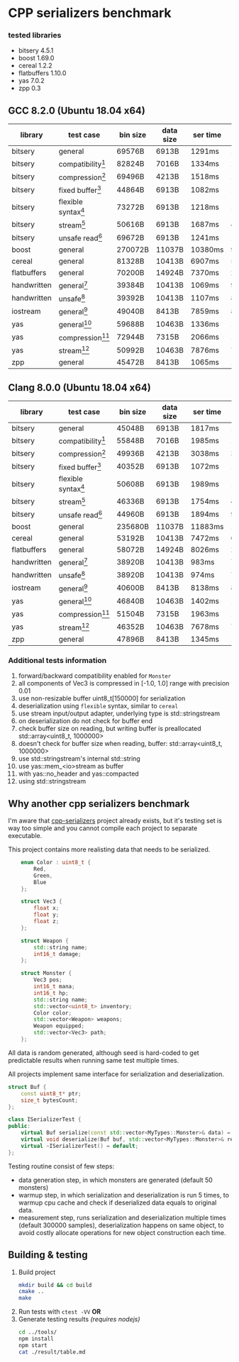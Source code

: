 # CPP serializers benchmark

### tested libraries
* bitsery 4.5.1
* boost 1.69.0
* cereal 1.2.2
* flatbuffers 1.10.0
* yas 7.0.2
* zpp 0.3

## GCC 8.2.0 (Ubuntu 18.04 x64)

| library     | test case                                                    | bin size | data size | ser time | des time |
| ----------- | ------------------------------------------------------------ | -------- | --------- | -------- | -------- |
| bitsery     | general                                                      | 69576B   | 6913B     | 1291ms   | 1199ms   |
| bitsery     | compatibility[<sup>1</sup>](#additional-tests-information)   | 82824B   | 7016B     | 1334ms   | 1293ms   |
| bitsery     | compression[<sup>2</sup>](#additional-tests-information)     | 69496B   | 4213B     | 1518ms   | 1297ms   |
| bitsery     | fixed buffer[<sup>3</sup>](#additional-tests-information)    | 44864B   | 6913B     | 1082ms   | 1197ms   |
| bitsery     | flexible syntax[<sup>4</sup>](#additional-tests-information) | 73272B   | 6913B     | 1218ms   | 1045ms   |
| bitsery     | stream[<sup>5</sup>](#additional-tests-information)          | 50616B   | 6913B     | 1687ms   | 4584ms   |
| bitsery     | unsafe read[<sup>6</sup>](#additional-tests-information)     | 69672B   | 6913B     | 1241ms   | 1189ms   |
| boost       | general                                                      | 270072B  | 11037B    | 10380ms  | 9038ms   |
| cereal      | general                                                      | 81328B   | 10413B    | 6907ms   | 5485ms   |
| flatbuffers | general                                                      | 70200B   | 14924B    | 7370ms   | 2567ms   |
| handwritten | general[<sup>7</sup>](#additional-tests-information)         | 39384B   | 10413B    | 1069ms   | 978ms    |
| handwritten | unsafe[<sup>8</sup>](#additional-tests-information)          | 39392B   | 10413B    | 1107ms   | 857ms    |
| iostream    | general[<sup>9</sup>](#additional-tests-information)         | 49040B   | 8413B     | 7859ms   | 8898ms   |
| yas         | general[<sup>10</sup>](#additional-tests-information)        | 59688B   | 10463B    | 1336ms   | 1175ms   |
| yas         | compression[<sup>11</sup>](#additional-tests-information)    | 72944B   | 7315B     | 2066ms   | 1624ms   |
| yas         | stream[<sup>12</sup>](#additional-tests-information)         | 50992B   | 10463B    | 7876ms   | 7899ms   |
| zpp         | general                                                      | 45472B   | 8413B     | 1065ms   | 1129ms   |

## Clang 8.0.0 (Ubuntu 18.04 x64)

| library     | test case                                                    | bin size | data size | ser time | des time |
| ----------- | ------------------------------------------------------------ | -------- | --------- | -------- | -------- |
| bitsery     | general                                                      | 45048B   | 6913B     | 1817ms   | 1448ms   |
| bitsery     | compatibility[<sup>1</sup>](#additional-tests-information)   | 55848B   | 7016B     | 1985ms   | 1745ms   |
| bitsery     | compression[<sup>2</sup>](#additional-tests-information)     | 49936B   | 4213B     | 3038ms   | 3111ms   |
| bitsery     | fixed buffer[<sup>3</sup>](#additional-tests-information)    | 40352B   | 6913B     | 1072ms   | 1461ms   |
| bitsery     | flexible syntax[<sup>4</sup>](#additional-tests-information) | 50608B   | 6913B     | 1989ms   | 1552ms   |
| bitsery     | stream[<sup>5</sup>](#additional-tests-information)          | 46336B   | 6913B     | 1754ms   | 4292ms   |
| bitsery     | unsafe read[<sup>6</sup>](#additional-tests-information)     | 44960B   | 6913B     | 1894ms   | 973ms    |
| boost       | general                                                      | 235680B  | 11037B    | 11883ms  | 10589ms  |
| cereal      | general                                                      | 53192B   | 10413B    | 7472ms   | 6139ms   |
| flatbuffers | general                                                      | 58072B   | 14924B    | 8026ms   | 2806ms   |
| handwritten | general[<sup>7</sup>](#additional-tests-information)         | 38920B   | 10413B    | 983ms    | 779ms    |
| handwritten | unsafe[<sup>8</sup>](#additional-tests-information)          | 38920B   | 10413B    | 974ms    | 783ms    |
| iostream    | general[<sup>9</sup>](#additional-tests-information)         | 40600B   | 8413B     | 8138ms   | 8907ms   |
| yas         | general[<sup>10</sup>](#additional-tests-information)        | 46840B   | 10463B    | 1402ms   | 1010ms   |
| yas         | compression[<sup>11</sup>](#additional-tests-information)    | 51504B   | 7315B     | 1963ms   | 1540ms   |
| yas         | stream[<sup>12</sup>](#additional-tests-information)         | 46352B   | 10463B    | 7678ms   | 7767ms   |
| zpp         | general                                                      | 47896B   | 8413B     | 1345ms   | 1191ms   |

### Additional tests information

1. forward\/backward compatibility enabled for `Monster`
2. all components of Vec3 is compressed in \[-1.0, 1.0\] range with precision 0.01
3. use non-resizable buffer uint8\_t\[150000\] for serialization
4. deserialization using `flexible` syntax, similar to `cereal`
5. use stream input\/output adapter, underlying type is std::stringstream
6. on deserialization do not check for buffer end
7. check buffer size on reading, but writing buffer is preallocated std::array&lt;uint8\_t, 1000000&gt;
8. doesn't check for buffer size when reading, buffer: std::array&lt;uint8\_t, 1000000&gt;
9. use std::stringstream's internal std::string
10. use yas::mem\_&lt;io&gt;stream as buffer
11. with yas::no\_header and yas::compacted
12. using std::stringstream


## Why another cpp serializers benchmark

I'm aware that [cpp-serializers](https://github.com/thekvs/cpp-serializers) project already exists, but it's testing set is way too simple and you cannot compile each project to separate executable.

This project contains more realisting data that needs to be serialized.
```cpp
    enum Color : uint8_t {
        Red,
        Green,
        Blue
    };

    struct Vec3 {
        float x;
        float y;
        float z;
    };

    struct Weapon {
        std::string name;
        int16_t damage;
    };

    struct Monster {
        Vec3 pos;
        int16_t mana;
        int16_t hp;
        std::string name;
        std::vector<uint8_t> inventory;
        Color color;
        std::vector<Weapon> weapons;
        Weapon equipped;
        std::vector<Vec3> path;
    };
```

All data is random generated, although seed is hard-coded to get predictable results when running same test multiple times.

All projects implement same interface for serialization and deserialization.
```cpp
struct Buf {
    const uint8_t* ptr;
    size_t bytesCount;
};

class ISerializerTest {
public:
    virtual Buf serialize(const std::vector<MyTypes::Monster>& data) = 0;
    virtual void deserialize(Buf buf, std::vector<MyTypes::Monster>& res) = 0;
    virtual ~ISerializerTest() = default;
};
```

Testing routine consist of few steps:
* data generation step, in which monsters are generated (default 50 monsters)
* warmup step, in which serialization and deserialization is run 5 times, to warmup cpu cache and check if deserialized data equals to original data.
* measurement step, runs serialization and deserialization multiple times (default 300000 samples),
  deserialization happens on same object, to avoid costly allocate operations for new object construction each time.

## Building & testing

1. Build project
    ```bash
    mkdir build && cd build
    cmake ..
    make
    ```
2. Run tests with `ctest -VV` **OR**
3. Generate testing results *(requires nodejs)*
    ```bash
    cd ../tools/
    npm install
    npm start
    cat ./result/table.md
    ```
